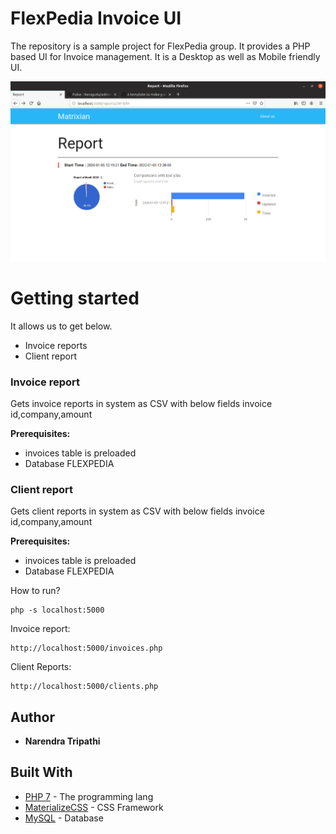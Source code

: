 # FlexPedia Invoice UI
The repository is a sample project for FlexPedia group. It provides a PHP based UI for Invoice management. It is a Desktop as well as Mobile friendly UI.

![Image of Yaktocat](https://github.com/Narugudu/addressAPI/blob/master/Screenshot%20from%202020-01-05%2013-14-11.png)


# Getting started
It allows us to get below.
* Invoice reports
* Client report

### Invoice report
Gets invoice reports in system as CSV with below fields invoice id,company,amount

**Prerequisites:**
* invoices table is preloaded
* Database FLEXPEDIA


### Client report
Gets client reports in system as CSV with below fields invoice id,company,amount

**Prerequisites:**
* invoices table is preloaded
* Database FLEXPEDIA

How to run?
```
php -s localhost:5000
```

Invoice report:
```
http://localhost:5000/invoices.php
```

Client Reports:
```
http://localhost:5000/clients.php
```


## Author

* **Narendra Tripathi** 

## Built With

* [PHP 7](https://www.php.net/) - The programming lang
* [MaterializeCSS](https://materializecss.com/) - CSS Framework
* [ MySQL](https://www.mysql.com/) - Database


